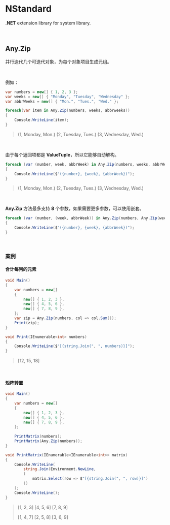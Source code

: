 # NStandard

**.NET** extension library for system library.

<br/>

## Any.Zip

并行迭代几个可迭代对象，为每个对象项目生成元组。

<br/>

例如：

```csharp
var numbers = new[] { 1, 2, 3 };
var weeks = new[] { "Monday", "Tuesday", "Wednesday" };
var abbrWeeks = new[] { "Mon.", "Tues.", "Wed." };

foreach(var item in Any.Zip(numbers, weeks, abbrweeks))
{
    Console.WriteLine(item);
}
```

> (1, Monday, Mon.)
> (2, Tuesday, Tues.)
> (3, Wednesday, Wed.)

<br/>

由于每个返回项都是 **ValueTuple**，所以它能够自动解构。

```csharp
foreach (var (number, week, abbrWeek) in Any.Zip(numbers, weeks, abbrWeeks))
{
    Console.WriteLine($"({number}, {week}, {abbrWeek})");
}
```

> (1, Monday, Mon.)
> (2, Tuesday, Tues.)
> (3, Wednesday, Wed.)

<br/>

**Any.Zip** 方法最多支持 **8** 个参数，如果需要更多参数，可以使用嵌套。

```csharp
foreach (var (number, (week, abbrWeek)) in Any.Zip(numbers, Any.Zip(weeks, abbrWeeks)))
{
    Console.WriteLine($"({number}, {week}, {abbrWeek})");
}
```

<br/>

### 案例

#### 合计每列的元素

```csharp
void Main()
{
	var numbers = new[]
	{
		new[] { 1, 2, 3 },
		new[] { 4, 5, 6 },
		new[] { 7, 8, 9 },
	};
	var zip = Any.Zip(numbers, col => col.Sum());
	Print(zip);
}

void Print(IEnumerable<int> numbers)
{
	Console.WriteLine($"[{string.Join(", ", numbers)}]");
}
```

>[12, 15, 18]

<br/>

#### 矩阵转置

```csharp
void Main()
{
	var numbers = new[]
	{
		new[] { 1, 2, 3 },
		new[] { 4, 5, 6 },
		new[] { 7, 8, 9 },
	};
	
	PrintMatrix(numbers);
	PrintMatrix(Any.Zip(numbers));
}

void PrintMatrix(IEnumerable<IEnumerable<int>> matrix)
{
	Console.WriteLine(
		string.Join(Environment.NewLine,
		(
			matrix.Select(row => $"[{string.Join(", ", row)}]")
		))
	);
	Console.WriteLine();
}
```

>[1, 2, 3]
>[4, 5, 6]
>[7, 8, 9]
>
>[1, 4, 7]
>[2, 5, 8]
>[3, 6, 9]

<br/>

